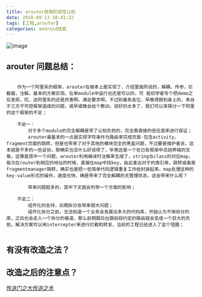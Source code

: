 ```yaml
---
title: arouter使用阶段性认知
date: 2018-09-13 10:41:22
tags: [工程,arouter]
categories: android技能
---
```

![image](http://7xjiyb.com1.z0.glb.clouddn.com/arouter_ali.jpeg?imageMogr2/crop/900x500)
<!-- more -->
## arouter 问题总结： ## 
```

	作为一个阿里系的框架，arouter在根本上是实现了，介绍里面所说的，解耦，传参，拦截器，注解，基本的方案实现。在单module中运行也还是可以的，可	能初学者写个把demo之后发现，哎，这阿里系的还是厉害啊。满足要求啊，不过别着急各位，早晚得报到身上的，来自于三方不可控框架造成的问题，或早或晚会给个教训。说好的太多了，我们可以来探讨一下阿里的这个框架的不足；

	不足一：
		对于多个module的完全解耦是带了认知负担的，完全靠直接的信任度来进行保证；
		arouter最基本的一点是实现字符串作为路由来完成页面-包含activity，fragment页面的跳转，但是也带来了对于其他的模块完全的黑盒问题，不过要是维护者说，这本就是不多的一些妥协，那确实也没什么好说得了，毕竟这是一个在已有框架中总结弊端的文章。这算是其中一个问题，arouter利用编译时注解来生成了，string与class的对应map，每次在router到相应的地址的时候，直接在map中找key，由此拿出对于的类引用，跳转或者是fragmentmanager跳转，确实也是把一些简单代码逻辑重复工作给封装起来。map处理这种的key-value形式的操作，速度也快，确是带来了完全解耦的无管理状态，这会带来什么呢？

		带来问题挺多的，其中下文就会列举一个方面的影响；

	不足二：
		组件化的支持，后期拆分会带来很大问题；
		组件化拆分之前，无法知道一个业务会发展出多大的代码库，开始认为不用拆分的库，之后也会走入一个拆分的巷道，那么前期跟后台跟前段约定的路由就会变成一个巨大的负担。解决方案可以用intercepter来进行拦截和转发，当前的工程已经进入了这个怪圈；


```
## 有没有改造之法？ ##


## 改造之后的注意点？ ## 

[传送门之大传送之术]()